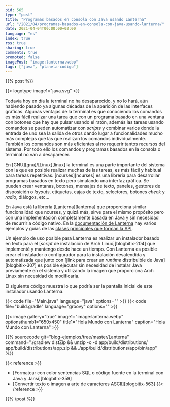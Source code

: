 ```yaml
---
pid: 565
type: "post"
title: "Programas basados en consola con Java usando Lanterna"
url: "/2021/04/programas-basados-en-consola-con-java-usando-lanterna/"
date: 2021-04-04T00:00:00+02:00
language: "es"
index: true
rss: true
sharing: true
comments: true
promoted: false
imagePost: "image:lanterna.webp"
tags: ["java", "planeta-codigo"]
---
```


{{% post %}}

{{< logotype image1="java.svg" >}}

Todavía hoy en día la terminal no ha desaparecido, y no lo hará, aún habiendo pasado ya algunas décadas de la aparición de las interfaces gráficas. Algunas ventajas de la terminal es que conociendo los comandos es más fácil realizar una tarea que con un programa basado en una ventana con botones que hay que pulsar usando el ratón, además las tareas usando comandos se pueden automatizar con _scripts_ y combinar varios donde la entrada de uno sea la salida de otros dando lugar a funcionalidades mucho más complejas que las que realizan los comandos individualmente. También los comandos son más eficientes al no requerir tantos recursos del sistema. Por todo ello los comandos y programas basados en la consola o terminal no van a desaparecer.

En [GNU][gnu]/[Linux][linux] la terminal es una parte importante del sistema con la que es posible realizar muchas de las tareas, es más fácil y habitual para tareas repetitivas. [ncurses][ncurses] es una librería para desarrollar programas basados en texto pero simulando una interfaz gráfica. Se pueden crear ventanas, botones, mensajes de texto, paneles, gestores de disposición o _layouts_, etiquetas, cajas de texto, selectores, botones _check_ y _radio_, diálogos, etc...

En Java está la librería [Lanterna][lanterna] que proporciona similar funcionalidad que ncurses, y quizá más, sirve para el mismo propósito pero con una implementación completamente basada en Java y sin necesidad de recurrir a código nativo. En la [documentación de Lanterna](https://github.com/mabe02/lanterna/blob/master/docs/contents.md) hay varios ejemplos y guías de las [clases principales que forman la API](https://mabe02.github.io/lanterna/apidocs/3.1/).

Un ejemplo de uso posible para Lanterna es realizar un instalador basado en texto para el [_script_ de instalación de Arch Linux][blogbitix-204] que implementé y mantengo desde hace un tiempo. Con Lanterna es posible crear el instalador o configurador para la instalación desatendida y automatizada que junto con [jlink para crear un _runtime_ distribuible de Java][blogbitix-307] es posible ejecutar sin necesidad de instalar Java previamente en el sistema y utilizando la imagen que proporciona Arch Linux sin necesidad de modificarla.

El siguiente código muestra lo que podría ser la pantalla inicial de este instalador usando Lanterna.

{{< code file="Main.java" language="java" options="" >}}
{{< code file="build.gradle" language="groovy" options="" >}}

{{< image
    gallery="true"
    image1="image:lanterna.webp" optionsthumb1="650x450" title1="Hola Mundo con Lanterna"
    caption="Hola Mundo con Lanterna" >}}

{{% sourcecode git="blog-ejemplos/tree/master/Lanterna" command="./gradlew distZip && unzip -o -d app/build/distributions/ app/build/distributions/app.zip && ./app/build/distributions/app/bin/app" %}}

{{< reference >}}
* [Formatear con color sentencias SQL o código fuente en la terminal con Java y Jansi][blogbitix-359]
* [Convertir texto o imagen a arte de caracteres ASCII][blogbitix-563]
{{< /reference >}}

{{% /post %}}
